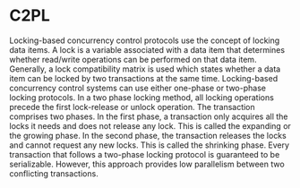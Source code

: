# C2PL
Locking-based concurrency control protocols use the concept of locking data items. A
lock is a variable associated with a data item that determines whether read/write
operations can be performed on that data item. Generally, a lock compatibility matrix is
used which states whether a data item can be locked by two transactions at the same
time.
Locking-based concurrency control systems can use either one-phase or two-phase
locking protocols. In a two phase locking method, all locking operations precede the
first lock-release or unlock operation. The transaction comprises two phases. In the first
phase, a transaction only acquires all the locks it needs and does not release any lock.
This is called the expanding or the growing phase. In the second phase, the transaction
releases the locks and cannot request any new locks. This is called the shrinking
phase. Every transaction that follows a two-phase locking protocol is guaranteed to be
serializable. However, this approach provides low parallelism between two conflicting
transactions.

